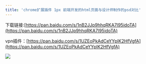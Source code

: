 ```yaml
---
title: 'chrome扩展插件 1px 前端开发的html页面与设计师制作的psd对比'
---   
```

下载链接:[https://pan.baidu.com/s/1nB2JJp9hhqRKA7l95idoTA](https://pan.baidu.com/s/1nB2JJp9hhqRKA7l95idoTA)

vpn插件：[https://pan.baidu.com/s/1UZEoPkAdCeYYpIK2HfVgfA](https://pan.baidu.com/s/1UZEoPkAdCeYYpIK2HfVgfA)

![](https://img-blog.csdnimg.cn/20181105100014781.png?x-oss-processimage/watermark,type_ZmFuZ3poZW5naGVpdGk,shadow_10,text_aHR0cHM6Ly9ibG9nLmNzZG4ubmV0L3h1dG9uZ2Jhbw,size_16,color_FFFFFF,t_70)
